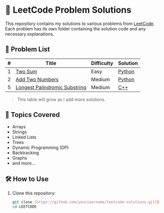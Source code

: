 # 🧠 LeetCode Problem Solutions

This repository contains my solutions to various problems from [LeetCode](https://leetcode.com/). Each problem has its own folder containing the solution code and any necessary explanations.

## 📃 Problem List

| # | Title | Difficulty | Solution |
|---|-------|------------|----------|
| 1 | [Two Sum](https://leetcode.com/problems/two-sum/) | Easy | [Python](./Two%20Sum/two_sum.py) |
| 2 | [Add Two Numbers](https://leetcode.com/problems/add-two-numbers/) | Medium | [Python](./Add%20Two%20Numbers/add_two_numbers.py) |
| 5 | [Longest Palindromic Substring](https://leetcode.com/problems/longest-palindromic-substring/) | Medium | [C++](./Longest%20Palindromic%20Substring/LongestPalindromicSubstring.cpp) |

> This table will grow as I add more solutions.

## 🚀 Topics Covered

- Arrays
- Strings
- Linked Lists
- Trees
- Dynamic Programming (DP)
- Backtracking
- Graphs
- and more...

## 🛠️ How to Use

1. Clone this repository:
   ```bash
   git clone [https://github.com/yourusername/leetcode-solutions.git](https://github.com/IMRANHOSSENME/LEETCODE.git)
   cd LEETCODE
